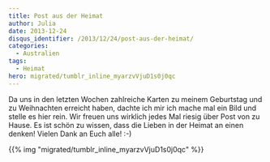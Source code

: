 ```yaml
---
title: Post aus der Heimat
author: Julia
date: 2013-12-24
disqus_identifier: /2013/12/24/post-aus-der-heimat/
categories:
  - Australien
tags:
  - Heimat
hero: migrated/tumblr_inline_myarzvVjuD1s0j0qc
---
```


Da uns in den letzten Wochen zahlreiche Karten zu meinem Geburtstag und zu Weihnachten erreicht haben, dachte ich mir ich mache mal ein Bild und stelle es
hier rein.<!--more--> Wir freuen uns wirklich jedes Mal riesig über Post von zu Hause. Es ist schön zu wissen, dass die Lieben in der Heimat an einen denken! Vielen
Dank an Euch alle! :-)

{{% img "migrated/tumblr_inline_myarzvVjuD1s0j0qc" %}}
